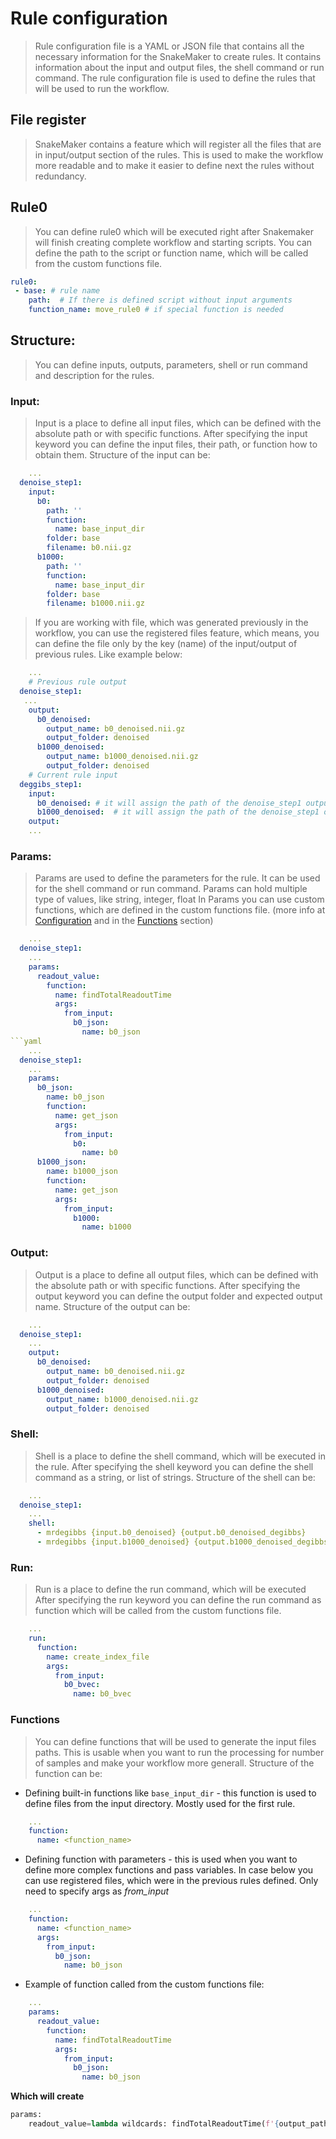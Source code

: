 # Rule configuration
> Rule configuration file is a YAML or JSON file that contains all the necessary information for the SnakeMaker to create rules. It contains information about the input and output files, the shell command or run command. The rule configuration file is used to define the rules that will be used to run the workflow.

## File register
> SnakeMaker contains a feature which will register all the files that are in input/output section of the rules. This is used to make the workflow more readable and to make it easier to define next the rules without redundancy.

## Rule0
>  You can define rule0 which will be executed right after Snakemaker will finish creating complete workflow and starting scripts. You can define the path to the script or function name, which will be called from the custom functions file.
```yaml
rule0:
 - base: # rule name
    path:  # If there is defined script without input arguments
    function_name: move_rule0 # if special function is needed
```
## Structure:
> You can define inputs, outputs, parameters, shell or run command and description for the rules.


### Input:
> Input is a place to define all input files, which can be defined with the absolute path or with specific functions.
> After specifying the input keyword you can define the input files, their path, or function how to obtain them.
> Structure of the input can be:
```yaml
    ...
  denoise_step1:
    input:
      b0:
        path: ''
        function: 
          name: base_input_dir
        folder: base
        filename: b0.nii.gz
      b1000:
        path: ''
        function: 
          name: base_input_dir
        folder: base
        filename: b1000.nii.gz
```
> If you are working with file, which was generated previously in the workflow, you can use the registered files feature, which means, you can define the file only by the key (name) of the input/output of previous rules. Like example below:
```yaml
    ...
    # Previous rule output
  denoise_step1:
   ...
    output:
      b0_denoised:
        output_name: b0_denoised.nii.gz
        output_folder: denoised
      b1000_denoised:
        output_name: b1000_denoised.nii.gz
        output_folder: denoised
    # Current rule input
  deggibs_step1:
    input:
      b0_denoised: # it will assign the path of the denoise_step1 output b0_denoised
      b1000_denoised:  # it will assign the path of the denoise_step1 output b1000_denoised
    output:
    ...
```
### Params:
> Params are used to define the parameters for the rule. It can be used for the shell command or run command.
> Params can hold multiple type of values, like string, integer, float
> In Params you can use custom functions, which are defined in the custom functions file. (more info at [Configuration](configuration.md) and in the [Functions](#functions) section)
```yaml
    ...
  denoise_step1:
    ...
    params:
      readout_value:      
        function:
          name: findTotalReadoutTime
          args:
            from_input:
              b0_json:
                name: b0_json
```yaml
    ...
  denoise_step1:
    ...
    params:
      b0_json:
        name: b0_json
        function:
          name: get_json
          args:
            from_input: 
              b0:
                name: b0
      b1000_json:
        name: b1000_json
        function:
          name: get_json
          args:
            from_input: 
              b1000:
                name: b1000
```
### Output:
> Output is a place to define all output files, which can be defined with the absolute path or with specific functions.
> After specifying the output keyword you can define the output folder and expected output name.
> Structure of the output can be:
```yaml
    ...
  denoise_step1:
    ...
    output:
      b0_denoised:
        output_name: b0_denoised.nii.gz
        output_folder: denoised
      b1000_denoised:
        output_name: b1000_denoised.nii.gz
        output_folder: denoised
```

### Shell:
> Shell is a place to define the shell command, which will be executed in the rule.
> After specifying the shell keyword you can define the shell command as a string, or list of strings.
> Structure of the shell can be:
```yaml
    ...
  denoise_step1:
    ...
    shell:
      - mrdegibbs {input.b0_denoised} {output.b0_denoised_degibbs}
      - mrdegibbs {input.b1000_denoised} {output.b1000_denoised_degibbs}
```
### Run:
> Run is a place to define the run command, which will be executed
> After specifying the run keyword you can define the run command as function which will be called from the custom functions file.

```yaml
    ...
    run:
      function: 
        name: create_index_file
        args:
          from_input:
            b0_bvec:
              name: b0_bvec
```

### Functions
> You can define functions that will be used to generate the input files paths. This is usable when you want to run the processing for number of samples and make your workflow more generall.
> Structure of the function can be:

- Defining built-in functions like `base_input_dir` - this function is used to define files from the input directory. Mostly used for the first rule. 
```yaml
    ...
    function:
      name: <function_name>
```
- Defining function with parameters - this is used when you want to define more complex functions and pass variables. In case below you can use registered files, which were in the previous rules defined. Only need to specify args as *from_input*
```yaml
    ...
    function:
      name: <function_name>
      args:
        from_input: 
          b0_json:
            name: b0_json
```
- Example of function called from the custom functions file:
```yaml
    ...
    params:
      readout_value:      
        function:
          name: findTotalReadoutTime
          args:
            from_input:
              b0_json:
                name: b0_json
```
**Which will create**
```python
params:
    readout_value=lambda wildcards: findTotalReadoutTime(f'{output_path}/base/{wildcards.sample}/b0.json'),
```
